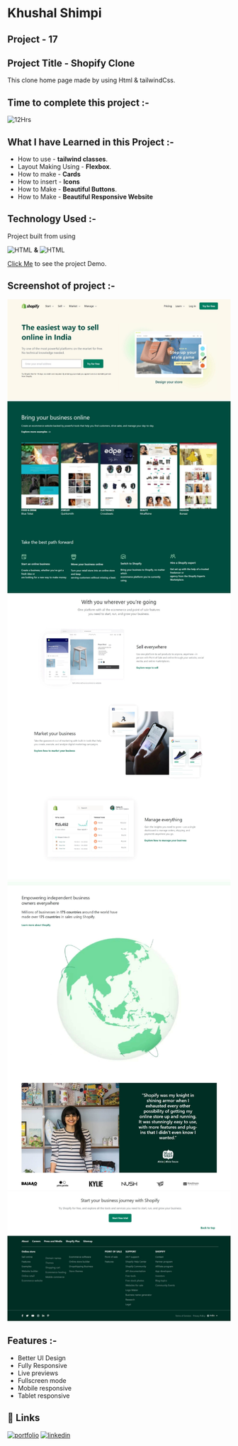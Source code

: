 # **Khushal Shimpi**

## **Project - 17**


## **Project Title** - Shopify Clone 
This clone home page made by using Html & tailwindCss.

##  Time to complete this project :-
![12Hrs](https://img.shields.io/badge/12-Hrs-green)


## What I have Learned in this Project :-

- How to use - **tailwind classes**.
- Layout Making Using - **Flexbox**.
- How to make - **Cards**
- How to insert - **Icons**
- How to Make - **Beautiful Buttons**.
- How to Make - **Beautiful Responsive Website**


## Technology Used :-

Project  built from using

![HTML](https://img.shields.io/badge/HTML5-orange) 
**&**
![HTML](https://img.shields.io/badge/tailwindCss-blue)

[Click Me](https://lucent-granita-1d2183.netlify.app/) to see the project Demo.



## Screenshot of  project :-
![screenshot](./screenshot/1.jpeg)
![screenshot](./screenshot/2.jpeg)
![screenshot](./screenshot/3.jpeg)
![screenshot](./screenshot/4.jpeg)
![screenshot](./screenshot/5.jpeg)



## Features :-

- Better UI Design
- Fully Responsive
- Live previews
- Fullscreen mode
- Mobile responsive
- Tablet responsive



## 🔗 Links
[![portfolio](https://img.shields.io/badge/my_portfolio-000?style=for-the-badge&logo=ko-fi&logoColor=white)]()
[![linkedin](https://img.shields.io/badge/linkedin-0A66C2?style=for-the-badge&logo=linkedin&logoColor=white)](https://www.linkedin.com/in/khushal-shimpi-8a8685201/)
